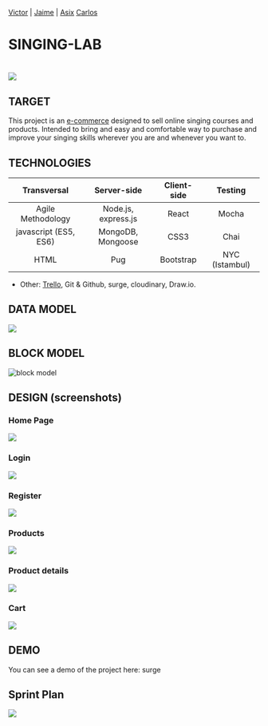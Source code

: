 [Victor](https://github.com/VGamezz19/MDitor/blob/master/doc/README.MD) |
[Jaime](https://github.com/JaimeRC/inforcosta.com) | 
[Asix](https://github.com/Asix94/Recipes-Book)
[Carlos](https://github.com/csd0/Grow.it/blob/master/README.MD)

# SINGING-LAB

# ![](./images/skylab-coders-logo.png)

## TARGET

This project is an [e-commerce](https://en.wikipedia.org/wiki/E-commerce) designed to sell online singing courses and products. Intended to bring and easy and comfortable way to purchase and improve your singing skills wherever you are and whenever you want to. 

## TECHNOLOGIES

| Transversal | Server-side | Client-side | Testing |
| :---------: |:-------: |:----------: |:---------: |
| Agile Methodology | Node.js, express.js  | React | Mocha |
| javascript (ES5, ES6) | MongoDB, Mongoose | CSS3 | Chai |
| HTML |Pug | Bootstrap | NYC (Istambul) |

- Other: [Trello](https://trello.com/b/eriWR8jg/final-project), Git & Github, surge, cloudinary, Draw.io. 

## DATA MODEL

![](./images/data-model.png)

## BLOCK MODEL

![block model](./images/block-model.png)

## DESIGN (screenshots)

### Home Page

![](./images/sketch/home-page.png)

### Login

![](./images/sketch/login.png)

### Register

![](./images/sketch/register.png)

### Products

![](./images/sketch/product-page.png)

### Product details

![](./images/sketch/product-details.png)

### Cart

![](./images/sketch/cart-page.png)

## DEMO

You can see a demo of the project here: surge

## Sprint Plan

![](./images/gant-chart.png)

